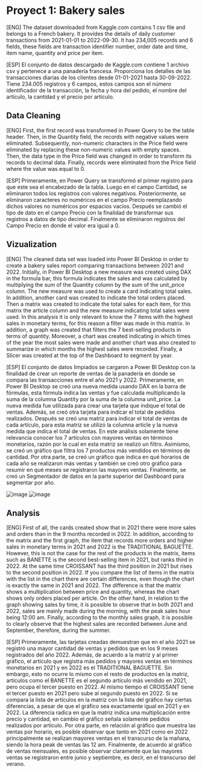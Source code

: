 # Proyect 1: Bakery sales

<p> [ENG] The dataset downloaded from Kaggle.com contains 1 csv file and belongs to a French bakery. It provides the details of daily customer transactions from 2021-01-01 to 2022-09-30. It has 234,005 records and 6 fields, these fields are transaction identifier number, order date and time, item name, quantity and price per item. </p>

<p> [ESP] El conjunto de datos descargado de Kaggle.com contiene 1 archivo csv y pertenece a una panadería francesa. Proporciona los detalles de las transacciones diarias de los clientes desde 01-01-2021 hasta 30-09-2022. Tiene 234.005 registros y 6 campos, estos campos son el número identificador de la transacción, la fecha y hora del pedido, el nombre del artículo, la cantidad y el precio por artículo. </p>

## Data Cleaning

[ENG] First, the first record was transformed in Power Query to be the table header. Then, in the Quantity field, the records with negative values were eliminated. Subsequently, non-numeric characters in the Price field were eliminated by replacing these non-numeric values with empty spaces. Then, the data type in the Price field was changed in order to transform its records to decimal data. Finally, records were eliminated from the Price field where the value was equal to 0.

[ESP] Primeramente, en Power Query se transformó el primer registro para que este sea el encabezado de la tabla. Luego en el campo Cantidad, se eliminaron todos los registros con valores negativos. Posteriormente, se eliminaron caracteres no numéricos en el campo Precio reemplazando dichos valores no numéricos por espacios vacíos. Después  se cambió el tipo de dato en el campo Precio con la finalidad de transformar sus registros a datos de tipo decimal. Finalmente se eliminaron registros del Campo Precio en donde el valor era igual a 0.

## Vizualization

[ENG] The cleaned data set was loaded into Power BI Desktop in order to create a bakery sales report comparing transactions between 2021 and 2022. Initially, in Power BI Desktop a new measure was created using DAX in the formula bar, this formula indicates the sales and was calculated by multiplying the sum of the Quantity column by the sum of the unit_price column. The new measure was used to create a card indicating total sales. In addition, another card was created to indicate the total orders placed. Then a matrix was created to indicate the total sales for each item, for this matrix the article column and the new measure indicating total sales were used. In this analysis it is only relevant to know the 7 items with the highest sales in monetary terms, for this reason a filter was made in this matrix. In addition, a graph was created that filters the 7 best-selling products in terms of quantity. Moreover, a chart was created indicating in which times of the year the most sales were made and another chart was also created to summarize in which months the highest sales were recorded. Finally, a Slicer was created at the top of the Dashboard to segment by year. 

[ESP] El conjunto de datos limpiados se cargaron a Power BI Desktop con la finalidad de crear un reporte de ventas de la panadería en donde se compara las transacciones entre el año 2021 y 2022. Primeramente, en Power BI Desktop se creó una nueva medida usando DAX en la barra de fórmulas, esta fórmula indica las ventas y fue calculada multiplicando la suma de la columna Quantity por la suma de la columna unit_price. La nueva medida fue utilizada para crear una tarjeta que indique el total de ventas. Además, se creó otra tarjeta para indicar el total de pedidos realizados. Después se creó una matriz para indicar el total de ventas de cada artículo, para esta matriz se utilizó la columna article y la nueva medida que indica el total de ventas. En este análisis solamente tiene relevancia conocer los 7 artículos con mayores ventas en términos monetarios, razón por la cual en esta matriz se realizó un filtro. Asimismo, se creó un gráfico que filtra los 7 productos más vendidos en términos de cantidad. Por otra parte, se creó un gráfico que indica en qué horarios de cada año se realizaron más ventas y también se creó otro gráfico para resumir en qué meses se registraron las mayores ventas. Finalmente, se creó un Segmentador de datos en la parte superior del Dashboard para segmentar por año. 

![image](https://github.com/Fraan-Lab/Power-BI-Portfolio/blob/main/Bakery%20sales/Dashboard%202021%20Bakery_sales.png)
![image](https://github.com/Fraan-Lab/Power-BI-Portfolio/blob/main/Bakery%20sales/Dashboard%202022%20Bakery_sales.png)

## Analysis

[ENG] First of all, the cards created show that in 2021 there were more sales and orders than in the 9 months recorded in 2022. In addition, according to the matrix and the first graph, the item that records more orders and higher sales in monetary terms in 2021 and 2022 is the TRADITIONAL BAGUETTE.  However, this is not the case for the rest of the products in the matrix, items such as BANETTE is the second best-selling item in 2021, but ranks third in 2022. At the same time CROISSANT has the third position in 2021 but rises to the second position in 2022. If you compare the list of items in the matrix with the list in the chart there are certain differences, even though the chart is exactly the same in 2021 and 2022. The difference is that the matrix shows a multiplication between price and quantity, whereas the chart shows only orders placed per article. On the other hand, in relation to the graph showing sales by time, it is possible to observe that in both 2021 and 2022, sales are mainly made during the morning, with the peak sales hour being 12:00 am. Finally, according to the monthly sales graph, it is possible to clearly observe that the highest sales are recorded between June and September, therefore, during the summer.

[ESP] Primeramente, las tarjetas creadas demuestran que en el año 2021 se registró una mayor cantidad de ventas y pedidos que en los 9 meses registrados del año 2022. Además, de acuerdo a la matriz y al primer gráfico, el artículo que registra más pedidos y mayores ventas en términos monetarios en 2021 y en 2022 es el TRADITIONAL BAGUETTE.  Sin embargo, esto no ocurre lo mismo con el resto de productos en la matriz, artículos como el BANETTE es el segundo artículo más vendido en 2021, pero ocupa el tercer puesto en 2022. Al mismo tiempo el CROISSANT tiene el tercer puesto en 2021 pero sube al segundo puesto en 2022. Si se compara la lista de artículos en la matriz con la lista del gráfico hay ciertas diferencias, a pesar de que el gráfico sea exactamente igual en 2021 y en 2022. La diferencia radica en que la matriz indica una multiplicación entre precio y cantidad, en cambio el gráfico señala solamente pedidos realizados por artículo. Por otra parte, en relación al gráfico que muestra las ventas por horario, es posible observar que tanto en 2021 como en 2022 principalmente se realizan mayores ventas en el transcurso de la mañana, siendo la hora peak de ventas las 12 am. Finalmente, de acuerdo al gráfico de ventas mensuales, es posible observar claramente que las mayores ventas se registraron entre junio y septiembre, es decir, en el transcurso del verano.
